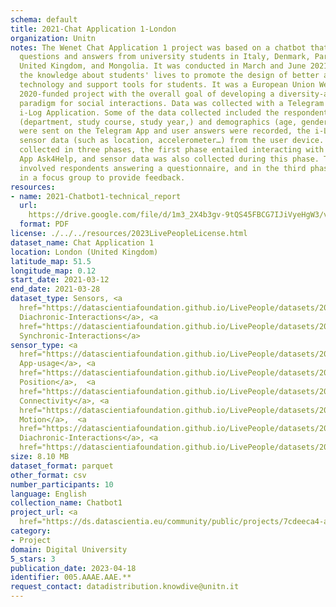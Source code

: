 ```yaml
---
schema: default
title: 2021-Chat Application 1-London
organization: Unitn
notes: The Wenet Chat Application 1 project was based on a chatbot that collected
  questions and answers from university students in Italy, Denmark, Paraguay, the
  United Kingdom, and Mongolia. It was conducted in March and June 2021 to improve
  the knowledge about students' lives to promote the design of better and more targeted
  technology and support tools for students. It was a European Union WeNet Horizon
  2020-funded project with the overall goal of developing a diversity-aware, machine-mediated
  paradigm for social interactions. Data was collected with a Telegram App and the
  i-Log Application. Some of the data collected included the respondent’s career information
  (department, study course, study year,) and demographics (age, gender…). Questions
  were sent on the Telegram App and user answers were recorded, the i-Log App recorded
  sensor data (such as location, accelerometer…) from the user device. This data was
  collected in three phases, the first phase entailed interacting with the Telegram
  App Ask4Help, and sensor data was also collected during this phase. The second phase
  involved respondents answering a questionnaire, and in the third phase, they participated
  in a focus group to provide feedback.
resources:
- name: 2021-Chatbot1-technical_report
  url: 
    https://drive.google.com/file/d/1m3_2X4b3gv-9tQS45FBCG7IJiVyeHgW3/view?usp=sharing
  format: PDF
license: ./../../resources/2023LivePeopleLicense.html
dataset_name: Chat Application 1
location: London (United Kingdom)
latitude_map: 51.5
longitude_map: 0.12
start_date: 2021-03-12
end_date: 2021-03-28
dataset_type: Sensors, <a 
  href="https://datascientiafoundation.github.io/LivePeople/datasets/2021-CH1-London-Diachronic-Interactions/">
  Diachronic-Interactions</a>, <a 
  href="https://datascientiafoundation.github.io/LivePeople/datasets/2021-CH1-London-Synchronic-Interactions/">
  Synchronic-Interactions</a>
sensor_type: <a 
  href="https://datascientiafoundation.github.io/LivePeople/datasets/2021-CH1-London-App-usage/">
  App-usage</a>, <a 
  href="https://datascientiafoundation.github.io/LivePeople/datasets/2021-CH1-London-Position/">
  Position</a>,  <a 
  href="https://datascientiafoundation.github.io/LivePeople/datasets/2021-CH1-London-Connectivity/">
  Connectivity</a>, <a 
  href="https://datascientiafoundation.github.io/LivePeople/datasets/2021-CH1-London-Motion/">
  Motion</a>,  <a 
  href="https://datascientiafoundation.github.io/LivePeople/datasets/2021-CH1-London-Diachronic-Interactions/">
  Diachronic-Interactions</a>, <a 
  href="https://datascientiafoundation.github.io/LivePeople/datasets/2021-CH1-London-Synchronic-Interactions/">
size: 8.10 MB
dataset_format: parquet
other_format: csv
number_participants: 10
language: English
collection_name: Chatbot1
project_url: <a 
  href="https://ds.datascientia.eu/community/public/projects/7cdeeca4-a7be-4024-93c8-07e4cbea4851">https://ds.datascientia.eu/community/public/projects/7cdeeca4-a7be-4024-93c8-07e4cbea4851</a>
category:
- Project
domain: Digital University
5_stars: 3
publication_date: 2023-04-18
identifier: 005.AAAE.AAE.**
request_contact: datadistribution.knowdive@unitn.it
---
```

 